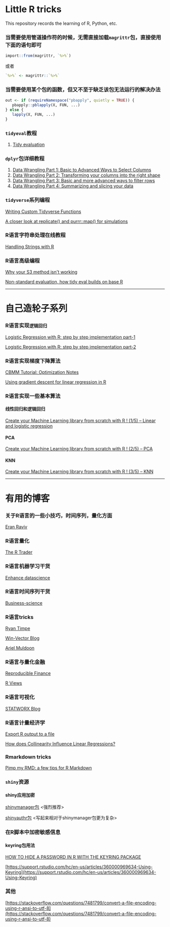 # Little R tricks
This repository records the learning of R, Python, etc.

### 当需要使用管道操作符的时候，无需直接加载`magrittr`包，直接使用下面的语句即可
```r
import::from(magrittr, `%>%`)
```
或者
```r
`%>%` <- magrittr::`%>%`
```

### 当需要使用某个包的函数，但又不至于缺乏该包无法运行的解决办法
```r
out <- if (requireNamespace("pbapply", quietly = TRUE)) {
   pbapply::pblapply(X, FUN, ...)
} else {
   lapply(X, FUN, ...)
}
```

### `tidyeval`教程

1. [Tidy evaluation](https://tidyeval.tidyverse.org/index.html)


### `dplyr`包详细教程
1. [Data Wrangling Part 1: Basic to Advanced Ways to Select Columns](https://suzan.rbind.io/2018/01/dplyr-tutorial-1/)
2. [Data Wrangling Part 2: Transforming your columns into the right shape](https://suzan.rbind.io/2018/02/dplyr-tutorial-2/)
3. [Data Wrangling Part 3: Basic and more advanced ways to filter rows](https://suzan.rbind.io/2018/02/dplyr-tutorial-3/)
4. [Data Wrangling Part 4: Summarizing and slicing your data](https://suzan.rbind.io/2018/04/dplyr-tutorial-4/)

### `tidyverse`系列编程
[Writing Custom Tidyverse Functions](http://jonthegeek.com/2018/06/04/writing-custom-tidyverse-functions/)

[A closer look at replicate() and purrr::map() for simulations](https://aosmith.rbind.io/2018/06/05/a-closer-look-at-replicate-and-purrr/)

### R语言字符串处理在线教程
[Handling Strings with R](http://www.gastonsanchez.com/r4strings/index.html)

### R语言高级编程
[Why your S3 method isn't working](https://edwinth.github.io/blog/s3-generics/)

[Non-standard evaluation, how tidy eval builds on base R](https://edwinth.github.io/blog/nse/)


-------------------

# 自己造轮子系列

### R语言实现`逻辑回归`

[Logistic Regression with R: step by step implementation part-1](http://pingax.com/logistic-regression-wirh-r-step-by-step-implementation-part-1/)

[Logistic Regression with R: step by step implementation part-2](http://pingax.com/logistic-regression-r-step-step-implementation-part-2/)

### R语言实现梯度下降算法
[CBMM Tutorial: Optimization Notes](https://cbmm.mit.edu/sites/default/files/documents/CBMM_Optimization_Notes.html#single-variable_optimization)

[Using gradient descent for linear regression in R](https://rpubs.com/fhlgood/graddescentlr)

### R语言实现一些基本算法
#### 线性回归和逻辑回归
[Create your Machine Learning library from scratch with R ! (1/5) – Linear and logistic regression](http://enhancedatascience.com/2018/01/30/your-own-machine-learning-library-from-scratch-with-r/)

#### PCA
[Create your Machine Learning library from scratch with R ! (2/5) – PCA](http://enhancedatascience.com/2018/05/15/create-machine-learning-library-r-pca/)


#### KNN
[Create your Machine Learning library from scratch with R ! (3/5) – KNN](http://enhancedatascience.com/2018/05/23/create-your-machine-learning-library-from-scratch-with-r-3-5-knn/)


-----------------------------

# 有用的博客

### 关于R语言的一些小技巧，时间序列，量化方面
[Eran Raviv](https://eranraviv.com/)

### R语言量化
[The R Trader](http://www.thertrader.com/)

### R语言机器学习干货
[Enhance datascience](http://enhancedatascience.com/)

### R语言时间序列干货
[Business-science](http://www.business-science.io/blog/index.html)

### R语言tricks
[Ryan Timpe](http://www.ryantimpe.com/#posts)

[Win-Vector Blog](http://www.win-vector.com/blog/)

[Ariel Muldoon](https://aosmith.rbind.io/)

### R语言与量化金融
[Reproducible Finance](http://www.reproduciblefinance.com/code/)

[R Views](https://rviews.rstudio.com/)

### R语言可视化
[STATWORX Blog](https://www.statworx.com/de/blog/coordinate-systems-in-ggplot2-easily-overlooked-and-rather-underrated/)

### R语言计量经济学
[Export R output to a file](http://www.brodrigues.co/blog/2015-02-22-export-r-output-to-file/)

[How does Collinearity Influence Linear Regressions?](http://www.favstats.eu/post/multicol_sim/)

### Rmarkdown tricks
[Pimp my RMD: a few tips for R Markdown](https://holtzy.github.io/Pimp-my-rmd/)


### `shiny`资源

#### shiny应用加密

[shinymanager包](https://github.com/datastorm-open/shinymanager) <强烈推荐>

[shinyauthr包](https://github.com/PaulC91/shinyauthr) <写起来相对于shinymanager包更为复杂>

### 在R脚本中加密敏感信息
#### keyring包用法

[HOW TO HIDE A PASSWORD IN R WITH THE KEYRING PACKAGE
](http://theautomatic.net/2019/06/25/how-to-hide-a-password-in-r-with-the-keyring-package/)

[https://support.rstudio.com/hc/en-us/articles/360000969634-Using-Keyring](https://support.rstudio.com/hc/en-us/articles/360000969634-Using-Keyring)

### 其他

[https://stackoverflow.com/questions/7481799/convert-a-file-encoding-using-r-ansi-to-utf-8](https://stackoverflow.com/questions/7481799/convert-a-file-encoding-using-r-ansi-to-utf-8)







